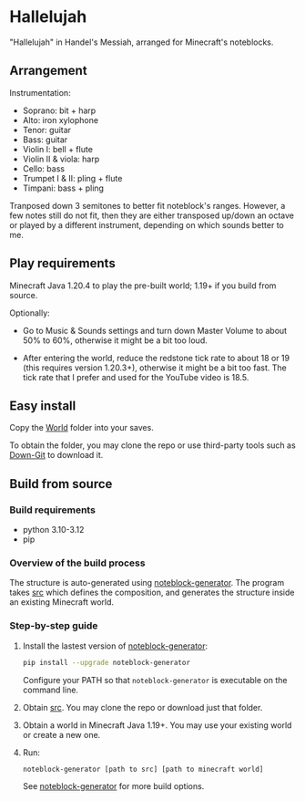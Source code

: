 # Hallelujah

"Hallelujah" in Handel's Messiah, arranged for Minecraft's noteblocks.

## Arrangement

Instrumentation:

* Soprano: bit + harp
* Alto: iron xylophone
* Tenor: guitar
* Bass: guitar
* Violin I: bell + flute
* Violin II & viola: harp
* Cello: bass
* Trumpet I & II: pling + flute
* Timpani: bass + pling

Tranposed down 3 semitones to better fit noteblock's ranges. However, a few notes still do not fit, then they are either transposed up/down an octave or played by a different instrument, depending on which sounds better to me.

## Play requirements

Minecraft Java 1.20.4 to play the pre-built world; 1.19+ if you build from source.

Optionally:

* Go to Music & Sounds settings and turn down Master Volume to about 50% to 60%, otherwise it might be a bit too loud.

* After entering the world, reduce the redstone tick rate to about 18 or 19 (this requires version 1.20.3+), otherwise it might be a bit too fast. The tick rate that I prefer and used for the YouTube video is 18.5.

## Easy install

Copy the [World](https://github.com/FelixFourcolor/Hallelujah/tree/main/World) folder into your saves.

To obtain the folder, you may clone the repo or use third-party tools such as [Down-Git](https://minhaskamal.github.io/DownGit) to download it.

## Build from source

### Build requirements

* python 3.10-3.12
* pip

### Overview of the build process

The structure is auto-generated using [noteblock-generator](https://pypi.org/project/noteblock-generator/). The program takes [src](https://github.com/FelixFourcolor/Hallelujah/tree/main/src) which defines the composition, and generates the structure inside an existing Minecraft world.

### Step-by-step guide

1. Install the lastest version of [noteblock-generator](https://pypi.org/project/noteblock-generator/):

    ```sh
    pip install --upgrade noteblock-generator
    ```

    Configure your PATH so that `noteblock-generator` is executable on the command line.

2. Obtain [src](https://github.com/FelixFourcolor/Hallelujah/tree/main/src). You may clone the repo or download just that folder.

3. Obtain a world in Minecraft Java 1.19+. You may use your existing world or create a new one.

4. Run:

    ```sh
    noteblock-generator [path to src] [path to minecraft world]
    ```

    See [noteblock-generator](https://pypi.org/project/noteblock-generator/) for more build options.
